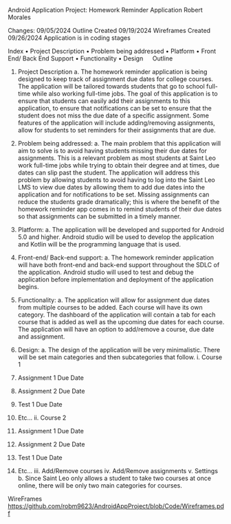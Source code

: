Android Application Project:
Homework Reminder Application
Robert Morales

Changes:
09/05/2024 Outline Created
09/19/2024 Wireframes Created
09/26/2024 Application is in coding stages

Index
•	Project Description
•	Problem being addressed
•	Platform
•	Front End/ Back End Support
•	Functionality
•	Design
 
Outline
1.	Project Description
a.	The homework reminder application is being designed to keep track of assignment due dates for college courses. The application will be tailored towards students that go to school full-time while also working full-time jobs. The goal of this application is to ensure that students can easily add their assignments to this application, to ensure that notifications can be set to ensure that the student does not miss the due date of a specific assignment. Some features of the application will include adding/removing assignments, allow for students to set reminders for their assignments that are due. 

2.	Problem being addressed:
a.	The main problem that this application will aim to solve is to avoid having students missing their due dates for assignments. This is a relevant problem as most students at Saint Leo work full-time jobs while trying to obtain their degree and at times, due dates can slip past the student. The application will address this problem by allowing students to avoid having to log into the Saint Leo LMS to view due dates by allowing them to add due dates into the application and for notifications to be set. Missing assignments can reduce the students grade dramatically; this is where the benefit of the homework reminder app comes in to remind students of their due dates so that assignments can be submitted in a timely manner.

3.	Platform:
a.	The application will be developed and supported for Android 5.0 and higher. Android studio will be used to develop the application and Kotlin will be the programming language that is used. 

4.	Front-end/ Back-end support:
a.	The homework reminder application will have both front-end and back-end support throughout the SDLC of the application. Android studio will used to test and debug the application before implementation and deployment of the application begins.

5.	Functionality:
a.	The application will allow for assignment due dates from multiple courses to be added. Each course will have its own category. The dashboard of the application will contain a tab for each course that is added as well as the upcoming due dates for each course. The application will have an option to add/remove a course, due date and assignment.

6.	Design: 
a.	The design of the application will be very minimalistic. There will be set main categories and then subcategories that follow.
i.	Course 1
1.	Assignment 1 Due Date
2.	Assignment 2 Due Date
3.	Test 1 Due Date
4.	Etc…
ii.	Course 2
1.	Assignment 1 Due Date
2.	Assignment 2 Due Date
3.	Test 1 Due Date
4.	Etc…
iii.	Add/Remove courses
iv.	Add/Remove assignments
v.	Settings
b.	Since Saint Leo only allows a student to take two courses at once online, there will be only two main categories for courses.

WireFrames 
https://github.com/robm9623/AndroidAppProject/blob/Code/Wireframes.pdf
